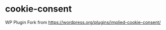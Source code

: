 cookie-consent
==============

WP Plugin Fork from https://wordpress.org/plugins/implied-cookie-consent/
